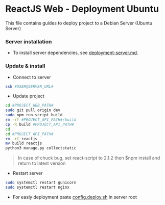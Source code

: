 # ReactJS Web - Deployment Ubuntu

This file contains guides to deploy project to a Debian Server (Ubuntu Server)

### Server installation

-   To install server dependencies, see [deployment-server.md](./deployment-server.md).

### Update & install 

- Connect to server
```bash
ssh #USER@SERVER_URL#
```

-   Update project
```bash
cd #PROJECT_WEB_PATH#
sudo git pull origin dev
sudo npm run-script build
rm -rf #PROJECT_API_PATH#/build
cp -R build #PROJECT_API_PATH#
cd
cd #PROJECT_API_PATH#
rm -rf reactjs
mv build reactjs
python3 manage.py collectstatic
```
>   In case of chuck bug, set react-script to 2.1.2 then $npm install and return to latest version

-   Restart server
```bash
sudo systemctl restart gunicorn
sudo systemctl restart nginx
```
-   For easly deployment paste [config.deploy.sh](./config/deploy.sh) in server root